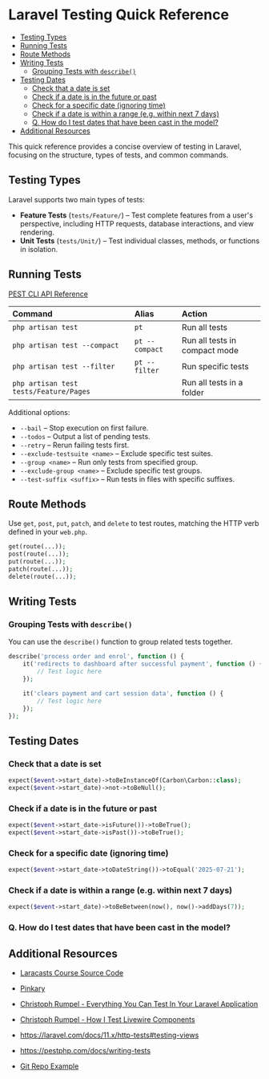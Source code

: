 # Laravel Testing Quick Reference

- [Testing Types](#testing-types)
- [Running Tests](#running-tests)
- [Route Methods](#route-methods)
- [Writing Tests](#writing-tests)
    - [Grouping Tests with `describe()`](#grouping-tests-with-describe)
- [Testing Dates](#testing-dates)
    - [Check that a date is set](#check-that-a-date-is-set)
    - [Check if a date is in the future or past](#check-if-a-date-is-in-the-future-or-past)
    - [Check for a specific date (ignoring time)](#check-for-a-specific-date-ignoring-time)
    - [Check if a date is within a range (e.g. within next 7 days)](#check-if-a-date-is-within-a-range-eg-within-next-7-days)
    - [Q. How do I test dates that have been cast in the model?](#q-how-do-i-test-dates-that-have-been-cast-in-the-model)
- [Additional Resources](#additional-resources)


<p class="lead">This quick reference provides a concise overview of testing in Laravel, focusing on the structure, types of tests, and common commands.</p>

## Testing Types

Laravel supports two main types of tests:

- **Feature Tests** (`tests/Feature/`) – Test complete features from a user's
  perspective, including HTTP requests, database interactions, and view
  rendering.
- **Unit Tests** (`tests/Unit/`) – Test individual classes, methods, or
  functions in isolation.

## Running Tests

<a href="https://pestphp.com/docs/cli-api-reference" target="blank">PEST CLI API Reference</a>

| Command                                | Alias          | Action                        |
| :------------------------------------- | :------------- | :---------------------------- |
| `php artisan test`                     | `pt`           | Run all tests                 |
| `php artisan test --compact`           | `pt --compact` | Run all tests in compact mode |
| `php artisan test --filter`            | `pt --filter`  | Run specific tests            |
| `php artisan test tests/Feature/Pages` |                | Run all tests in a folder     |

Additional options:

- `--bail` – Stop execution on first failure.
- `--todos` – Output a list of pending tests.
- `--retry` – Rerun failing tests first.
- `--exclude-testsuite <name>` – Exclude specific test suites.
- `--group <name>` – Run only tests from specified group.
- `--exclude-group <name>` – Exclude specific test groups.
- `--test-suffix <suffix>` – Run tests in files with specific suffixes.


## Route Methods

Use `get`, `post`, `put`, `patch`, and `delete` to test routes, matching the
HTTP verb defined in your `web.php`.

```php +torchlight-php
get(route(...));
post(route(...));
put(route(...));
patch(route(...));
delete(route(...));
```

## Writing Tests

### Grouping Tests with `describe()`

You can use the `describe()` function to group related tests together.

```php +torchlight-php
describe('process order and enrol', function () {
    it('redirects to dashboard after successful payment', function () {
        // Test logic here
    });

    it('clears payment and cart session data', function () {
        // Test logic here
    });
});
```

## Testing Dates

### Check that a date is set
```php +torchlight-php
expect($event->start_date)->toBeInstanceOf(Carbon\Carbon::class);
expect($event->start_date)->not->toBeNull();
```

### Check if a date is in the future or past
```php +torchlight-php
expect($event->start_date->isFuture())->toBeTrue();
expect($event->start_date->isPast())->toBeTrue();
```

### Check for a specific date (ignoring time)
```php +torchlight-php
expect($event->start_date->toDateString())->toEqual('2025-07-21');
```

### Check if a date is within a range (e.g. within next 7 days)
```php +torchlight-php
expect($event->start_date)->toBeBetween(now(), now()->addDays(7));
```

### Q. How do I test dates that have been cast in the model?

<!-- The test is retunting a carbon instance but the date is cast to a string with a
specific format -->



## Additional Resources


- <a href="https://github.com/laracasts/laravelcasts/tree/main/tests"
  target="blank">Laracasts Course Source Code</a>

- <a href="https://github.com/pinkary-project/pinkary.com" target="blank">Pinkary</a>

- <a href="https://christoph-rumpel.com/2023/3/everything-you-can-test-in-your-laravel-application"
  target="blank">Christoph Rumpel - Everything You Can Test In Your Laravel Application</a>
- <a href="https://christoph-rumpel.com/2021/4/how-I-test-livewire-components"
  target="blank">Christoph Rumpel - How I Test Livewire Components</a>
- <a href="https://laravel.com/docs/11.x/http-tests#testing-views"
  target="blank">https://laravel.com/docs/11.x/http-tests#testing-views</a>
- <a href="https://pestphp.com/docs/writing-tests"
  target="blank">https://pestphp.com/docs/writing-tests</a>
- <a href="https://github.com/christophrumpel/what-you-can-test-in-laravel/tree/main/tests" target="blank">Git Repo Example</a>
